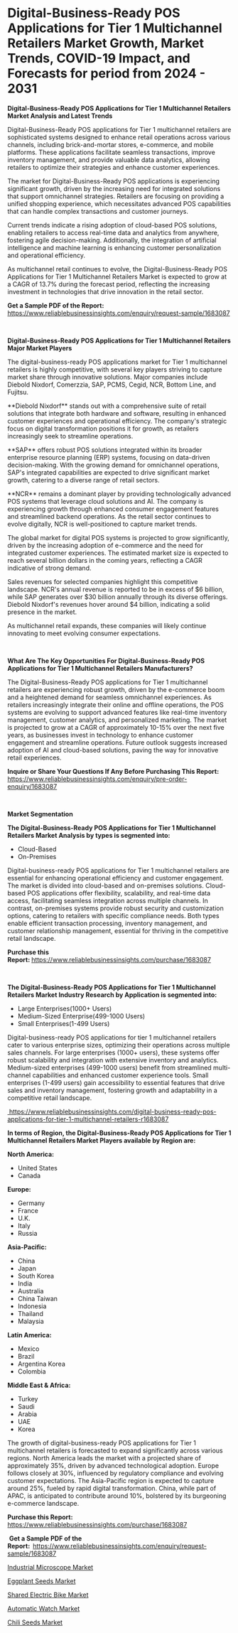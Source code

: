 <p><h1>Digital-Business-Ready POS Applications for Tier 1 Multichannel Retailers Market Growth, Market Trends, COVID-19 Impact, and Forecasts for period from 2024 - 2031</h1></p><p><strong>Digital-Business-Ready POS Applications for Tier 1 Multichannel Retailers Market Analysis and Latest Trends</strong></p>
<p><p>Digital-Business-Ready POS applications for Tier 1 multichannel retailers are sophisticated systems designed to enhance retail operations across various channels, including brick-and-mortar stores, e-commerce, and mobile platforms. These applications facilitate seamless transactions, improve inventory management, and provide valuable data analytics, allowing retailers to optimize their strategies and enhance customer experiences.</p><p>The market for Digital-Business-Ready POS applications is experiencing significant growth, driven by the increasing need for integrated solutions that support omnichannel strategies. Retailers are focusing on providing a unified shopping experience, which necessitates advanced POS capabilities that can handle complex transactions and customer journeys.</p><p>Current trends indicate a rising adoption of cloud-based POS solutions, enabling retailers to access real-time data and analytics from anywhere, fostering agile decision-making. Additionally, the integration of artificial intelligence and machine learning is enhancing customer personalization and operational efficiency.</p><p>As multichannel retail continues to evolve, the Digital-Business-Ready POS Applications for Tier 1 Multichannel Retailers Market is expected to grow at a CAGR of 13.7% during the forecast period, reflecting the increasing investment in technologies that drive innovation in the retail sector.</p></p>
<p><strong>Get a Sample PDF of the Report:&nbsp;</strong> <a href="https://www.reliablebusinessinsights.com/enquiry/request-sample/1683087?utm_campaign=1138&utm_medium=2&utm_source=Github&utm_content=ia&utm_term=15102024&utm_id=digital-business-ready-pos-applications-for-tier-1-multichannel-retailers">https://www.reliablebusinessinsights.com/enquiry/request-sample/1683087</a></p>
<p>&nbsp;</p>
<p><strong>Digital-Business-Ready POS Applications for Tier 1 Multichannel Retailers Major Market Players</strong></p>
<p><p>The digital-business-ready POS applications market for Tier 1 multichannel retailers is highly competitive, with several key players striving to capture market share through innovative solutions. Major companies include Diebold Nixdorf, Comerzzia, SAP, PCMS, Cegid, NCR, Bottom Line, and Fujitsu.</p><p>**Diebold Nixdorf** stands out with a comprehensive suite of retail solutions that integrate both hardware and software, resulting in enhanced customer experiences and operational efficiency. The company's strategic focus on digital transformation positions it for growth, as retailers increasingly seek to streamline operations. </p><p>**SAP** offers robust POS solutions integrated within its broader enterprise resource planning (ERP) systems, focusing on data-driven decision-making. With the growing demand for omnichannel operations, SAP's integrated capabilities are expected to drive significant market growth, catering to a diverse range of retail sectors.</p><p>**NCR** remains a dominant player by providing technologically advanced POS systems that leverage cloud solutions and AI. The company is experiencing growth through enhanced consumer engagement features and streamlined backend operations. As the retail sector continues to evolve digitally, NCR is well-positioned to capture market trends.</p><p>The global market for digital POS systems is projected to grow significantly, driven by the increasing adoption of e-commerce and the need for integrated customer experiences. The estimated market size is expected to reach several billion dollars in the coming years, reflecting a CAGR indicative of strong demand.</p><p>Sales revenues for selected companies highlight this competitive landscape. NCR's annual revenue is reported to be in excess of $6 billion, while SAP generates over $30 billion annually through its diverse offerings. Diebold Nixdorf's revenues hover around $4 billion, indicating a solid presence in the market. </p><p>As multichannel retail expands, these companies will likely continue innovating to meet evolving consumer expectations.</p></p>
<p>&nbsp;</p>
<p><strong>What Are The Key Opportunities For Digital-Business-Ready POS Applications for Tier 1 Multichannel Retailers Manufacturers?</strong></p>
<p><p>The Digital-Business-Ready POS applications for Tier 1 multichannel retailers are experiencing robust growth, driven by the e-commerce boom and a heightened demand for seamless omnichannel experiences. As retailers increasingly integrate their online and offline operations, the POS systems are evolving to support advanced features like real-time inventory management, customer analytics, and personalized marketing. The market is projected to grow at a CAGR of approximately 10-15% over the next five years, as businesses invest in technology to enhance customer engagement and streamline operations. Future outlook suggests increased adoption of AI and cloud-based solutions, paving the way for innovative retail experiences.</p></p>
<p><strong>Inquire or Share Your Questions If Any Before Purchasing This Report:</strong> <a href="https://www.reliablebusinessinsights.com/enquiry/pre-order-enquiry/1683087?utm_campaign=1138&utm_medium=2&utm_source=Github&utm_content=ia&utm_term=15102024&utm_id=digital-business-ready-pos-applications-for-tier-1-multichannel-retailers">https://www.reliablebusinessinsights.com/enquiry/pre-order-enquiry/1683087</a></p>
<p>&nbsp;</p>
<p><strong>Market Segmentation</strong></p>
<p><strong>The Digital-Business-Ready POS Applications for Tier 1 Multichannel Retailers Market Analysis by types is segmented into:</strong></p>
<p><ul><li>Cloud-Based</li><li>On-Premises</li></ul></p>
<p><p>Digital-business-ready POS applications for Tier 1 multichannel retailers are essential for enhancing operational efficiency and customer engagement. The market is divided into cloud-based and on-premises solutions. Cloud-based POS applications offer flexibility, scalability, and real-time data access, facilitating seamless integration across multiple channels. In contrast, on-premises systems provide robust security and customization options, catering to retailers with specific compliance needs. Both types enable efficient transaction processing, inventory management, and customer relationship management, essential for thriving in the competitive retail landscape.</p></p>
<p><strong>Purchase this Report:&nbsp;</strong><a href="https://www.reliablebusinessinsights.com/purchase/1683087?utm_campaign=1138&utm_medium=2&utm_source=Github&utm_content=ia&utm_term=15102024&utm_id=digital-business-ready-pos-applications-for-tier-1-multichannel-retailers">https://www.reliablebusinessinsights.com/purchase/1683087</a></p>
<p>&nbsp;</p>
<p><strong>The Digital-Business-Ready POS Applications for Tier 1 Multichannel Retailers Market Industry Research by Application is segmented into:</strong></p>
<p><ul><li>Large Enterprises(1000+ Users)</li><li>Medium-Sized Enterprise(499-1000 Users)</li><li>Small Enterprises(1-499 Users)</li></ul></p>
<p><p>Digital-business-ready POS applications for tier 1 multichannel retailers cater to various enterprise sizes, optimizing their operations across multiple sales channels. For large enterprises (1000+ users), these systems offer robust scalability and integration with extensive inventory and analytics. Medium-sized enterprises (499-1000 users) benefit from streamlined multi-channel capabilities and enhanced customer experience tools. Small enterprises (1-499 users) gain accessibility to essential features that drive sales and inventory management, fostering growth and adaptability in a competitive retail landscape.</p></p>
<p><a href="https://www.reliablebusinessinsights.com/digital-business-ready-pos-applications-for-tier-1-multichannel-retailers-r1683087?utm_campaign=1138&utm_medium=2&utm_source=Github&utm_content=ia&utm_term=15102024&utm_id=digital-business-ready-pos-applications-for-tier-1-multichannel-retailers">&nbsp;https://www.reliablebusinessinsights.com/digital-business-ready-pos-applications-for-tier-1-multichannel-retailers-r1683087</a></p>
<p><strong>In terms of Region, the Digital-Business-Ready POS Applications for Tier 1 Multichannel Retailers Market Players available by Region are:</strong></p>
<p>
    <p> <strong> North America: </strong>
        <ul>
            <li>United States</li>
            <li>Canada</li>
        </ul>
        </p> 
    <p> <strong> Europe: </strong>
        <ul>
            <li>Germany</li>
            <li>France</li>
            <li>U.K.</li>
            <li>Italy</li>
            <li>Russia</li>
        </ul>
        </p> 
    <p> <strong> Asia-Pacific: </strong>
        <ul>
            <li>China</li>
            <li>Japan</li>
            <li>South Korea</li>
            <li>India</li>
            <li>Australia</li>
            <li>China Taiwan</li>
            <li>Indonesia</li>
            <li>Thailand</li>
            <li>Malaysia</li>
        </ul>
        </p> 
    <p> <strong> Latin America: </strong>
        <ul>
            <li>Mexico</li>
            <li>Brazil</li>
            <li>Argentina Korea</li>
            <li>Colombia</li>
        </ul>
        </p> 
    <p> <strong> Middle East & Africa: </strong>
        <ul>
            <li>Turkey</li>
            <li>Saudi</li>
            <li>Arabia</li>
            <li>UAE</li>
            <li>Korea</li>
        </ul>
    </p>
    </p>
<p><p>The growth of digital-business-ready POS applications for Tier 1 multichannel retailers is forecasted to expand significantly across various regions. North America leads the market with a projected share of approximately 35%, driven by advanced technological adoption. Europe follows closely at 30%, influenced by regulatory compliance and evolving customer expectations. The Asia-Pacific region is expected to capture around 25%, fueled by rapid digital transformation. China, while part of APAC, is anticipated to contribute around 10%, bolstered by its burgeoning e-commerce landscape.</p></p>
<p><strong>Purchase this Report: </strong><a href="https://www.reliablebusinessinsights.com/purchase/1683087?utm_campaign=1138&utm_medium=2&utm_source=Github&utm_content=ia&utm_term=15102024&utm_id=digital-business-ready-pos-applications-for-tier-1-multichannel-retailers">https://www.reliablebusinessinsights.com/purchase/1683087</a></p>
<p>&nbsp;<strong>Get a Sample PDF of the Report:&nbsp;&nbsp;</strong><a href="https://www.reliablebusinessinsights.com/enquiry/request-sample/1683087?utm_campaign=1138&utm_medium=2&utm_source=Github&utm_content=ia&utm_term=15102024&utm_id=digital-business-ready-pos-applications-for-tier-1-multichannel-retailers">https://www.reliablebusinessinsights.com/enquiry/request-sample/1683087</a></p>
<p><strong></strong></p>
<p><p><a href="https://issuu.com/reportprime-2/docs/industrial-microscope-market-size-2_1a7bf90b95f4c1?utm_campaign=1138&utm_medium=2&utm_source=Github&utm_content=ia&utm_term=15102024&utm_id=digital-business-ready-pos-applications-for-tier-1-multichannel-retailers">Industrial Microscope Market</a></p><p><a href="https://www.linkedin.com/pulse/eggplant-seeds-market-size-share-trends-analysis-report-end-z73cc?utm_campaign=1138&utm_medium=2&utm_source=Github&utm_content=ia&utm_term=15102024&utm_id=digital-business-ready-pos-applications-for-tier-1-multichannel-retailers">Eggplant Seeds Market</a></p><p><a href="https://github.com/khloet8sawender/Market-Research-Report-List-1/blob/main/shared-electric-bike-market.md?utm_campaign=1138&utm_medium=2&utm_source=Github&utm_content=ia&utm_term=15102024&utm_id=digital-business-ready-pos-applications-for-tier-1-multichannel-retailers">Shared Electric Bike Market</a></p><p><a href="https://issuu.com/reportprime-2/docs/automatic-watch-market-size-2030.pp_b8fc7c97b326ae?utm_campaign=1138&utm_medium=2&utm_source=Github&utm_content=ia&utm_term=15102024&utm_id=digital-business-ready-pos-applications-for-tier-1-multichannel-retailers">Automatic Watch Market</a></p><p><a href="https://www.linkedin.com/pulse/chili-seeds-market-research-report-forecast-growth-prospects-gskpc?utm_campaign=1138&utm_medium=2&utm_source=Github&utm_content=ia&utm_term=15102024&utm_id=digital-business-ready-pos-applications-for-tier-1-multichannel-retailers">Chili Seeds Market</a></p></p>